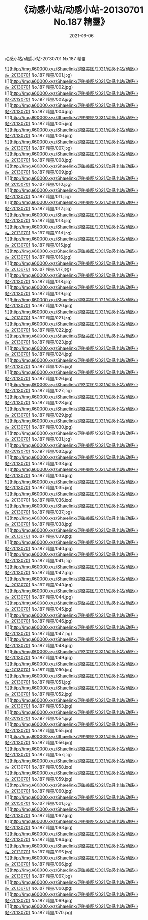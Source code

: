 ﻿---
layout: post
title:  《动感小站/动感小站-20130701 No.187 精靈》
date:   2021-06-06
img: http://img.660000.xyz/Sharelink/网络美图/2021/动感小站/动感小站-20130701 No.187 精靈/000.jpg
categories: [美女, 清纯, 唯美]
---

动感小站/动感小站-20130701 No.187 精靈

 ![](http://img.660000.xyz/Sharelink/网络美图/2021/动感小站/动感小站-20130701 No.187 精靈/001.jpg) <br>![](http://img.660000.xyz/Sharelink/网络美图/2021/动感小站/动感小站-20130701 No.187 精靈/002.jpg) <br>![](http://img.660000.xyz/Sharelink/网络美图/2021/动感小站/动感小站-20130701 No.187 精靈/003.jpg) <br>![](http://img.660000.xyz/Sharelink/网络美图/2021/动感小站/动感小站-20130701 No.187 精靈/004.jpg) <br>![](http://img.660000.xyz/Sharelink/网络美图/2021/动感小站/动感小站-20130701 No.187 精靈/005.jpg) <br>![](http://img.660000.xyz/Sharelink/网络美图/2021/动感小站/动感小站-20130701 No.187 精靈/006.jpg) <br>![](http://img.660000.xyz/Sharelink/网络美图/2021/动感小站/动感小站-20130701 No.187 精靈/007.jpg) <br>![](http://img.660000.xyz/Sharelink/网络美图/2021/动感小站/动感小站-20130701 No.187 精靈/008.jpg) <br>![](http://img.660000.xyz/Sharelink/网络美图/2021/动感小站/动感小站-20130701 No.187 精靈/009.jpg) <br>![](http://img.660000.xyz/Sharelink/网络美图/2021/动感小站/动感小站-20130701 No.187 精靈/010.jpg) <br>![](http://img.660000.xyz/Sharelink/网络美图/2021/动感小站/动感小站-20130701 No.187 精靈/011.jpg) <br>![](http://img.660000.xyz/Sharelink/网络美图/2021/动感小站/动感小站-20130701 No.187 精靈/012.jpg) <br>![](http://img.660000.xyz/Sharelink/网络美图/2021/动感小站/动感小站-20130701 No.187 精靈/013.jpg) <br>![](http://img.660000.xyz/Sharelink/网络美图/2021/动感小站/动感小站-20130701 No.187 精靈/014.jpg) <br>![](http://img.660000.xyz/Sharelink/网络美图/2021/动感小站/动感小站-20130701 No.187 精靈/015.jpg) <br>![](http://img.660000.xyz/Sharelink/网络美图/2021/动感小站/动感小站-20130701 No.187 精靈/016.jpg) <br>![](http://img.660000.xyz/Sharelink/网络美图/2021/动感小站/动感小站-20130701 No.187 精靈/017.jpg) <br>![](http://img.660000.xyz/Sharelink/网络美图/2021/动感小站/动感小站-20130701 No.187 精靈/018.jpg) <br>![](http://img.660000.xyz/Sharelink/网络美图/2021/动感小站/动感小站-20130701 No.187 精靈/019.jpg) <br>![](http://img.660000.xyz/Sharelink/网络美图/2021/动感小站/动感小站-20130701 No.187 精靈/020.jpg) <br>![](http://img.660000.xyz/Sharelink/网络美图/2021/动感小站/动感小站-20130701 No.187 精靈/021.jpg) <br>![](http://img.660000.xyz/Sharelink/网络美图/2021/动感小站/动感小站-20130701 No.187 精靈/022.jpg) <br>![](http://img.660000.xyz/Sharelink/网络美图/2021/动感小站/动感小站-20130701 No.187 精靈/023.jpg) <br>![](http://img.660000.xyz/Sharelink/网络美图/2021/动感小站/动感小站-20130701 No.187 精靈/024.jpg) <br>![](http://img.660000.xyz/Sharelink/网络美图/2021/动感小站/动感小站-20130701 No.187 精靈/025.jpg) <br>![](http://img.660000.xyz/Sharelink/网络美图/2021/动感小站/动感小站-20130701 No.187 精靈/026.jpg) <br>![](http://img.660000.xyz/Sharelink/网络美图/2021/动感小站/动感小站-20130701 No.187 精靈/027.jpg) <br>![](http://img.660000.xyz/Sharelink/网络美图/2021/动感小站/动感小站-20130701 No.187 精靈/028.jpg) <br>![](http://img.660000.xyz/Sharelink/网络美图/2021/动感小站/动感小站-20130701 No.187 精靈/029.jpg) <br>![](http://img.660000.xyz/Sharelink/网络美图/2021/动感小站/动感小站-20130701 No.187 精靈/030.jpg) <br>![](http://img.660000.xyz/Sharelink/网络美图/2021/动感小站/动感小站-20130701 No.187 精靈/031.jpg) <br>![](http://img.660000.xyz/Sharelink/网络美图/2021/动感小站/动感小站-20130701 No.187 精靈/032.jpg) <br>![](http://img.660000.xyz/Sharelink/网络美图/2021/动感小站/动感小站-20130701 No.187 精靈/033.jpg) <br>![](http://img.660000.xyz/Sharelink/网络美图/2021/动感小站/动感小站-20130701 No.187 精靈/034.jpg) <br>![](http://img.660000.xyz/Sharelink/网络美图/2021/动感小站/动感小站-20130701 No.187 精靈/035.jpg) <br>![](http://img.660000.xyz/Sharelink/网络美图/2021/动感小站/动感小站-20130701 No.187 精靈/036.jpg) <br>![](http://img.660000.xyz/Sharelink/网络美图/2021/动感小站/动感小站-20130701 No.187 精靈/037.jpg) <br>![](http://img.660000.xyz/Sharelink/网络美图/2021/动感小站/动感小站-20130701 No.187 精靈/038.jpg) <br>![](http://img.660000.xyz/Sharelink/网络美图/2021/动感小站/动感小站-20130701 No.187 精靈/039.jpg) <br>![](http://img.660000.xyz/Sharelink/网络美图/2021/动感小站/动感小站-20130701 No.187 精靈/040.jpg) <br>![](http://img.660000.xyz/Sharelink/网络美图/2021/动感小站/动感小站-20130701 No.187 精靈/041.jpg) <br>![](http://img.660000.xyz/Sharelink/网络美图/2021/动感小站/动感小站-20130701 No.187 精靈/042.jpg) <br>![](http://img.660000.xyz/Sharelink/网络美图/2021/动感小站/动感小站-20130701 No.187 精靈/043.jpg) <br>![](http://img.660000.xyz/Sharelink/网络美图/2021/动感小站/动感小站-20130701 No.187 精靈/044.jpg) <br>![](http://img.660000.xyz/Sharelink/网络美图/2021/动感小站/动感小站-20130701 No.187 精靈/045.jpg) <br>![](http://img.660000.xyz/Sharelink/网络美图/2021/动感小站/动感小站-20130701 No.187 精靈/046.jpg) <br>![](http://img.660000.xyz/Sharelink/网络美图/2021/动感小站/动感小站-20130701 No.187 精靈/047.jpg) <br>![](http://img.660000.xyz/Sharelink/网络美图/2021/动感小站/动感小站-20130701 No.187 精靈/048.jpg) <br>![](http://img.660000.xyz/Sharelink/网络美图/2021/动感小站/动感小站-20130701 No.187 精靈/049.jpg) <br>![](http://img.660000.xyz/Sharelink/网络美图/2021/动感小站/动感小站-20130701 No.187 精靈/050.jpg) <br>![](http://img.660000.xyz/Sharelink/网络美图/2021/动感小站/动感小站-20130701 No.187 精靈/051.jpg) <br>![](http://img.660000.xyz/Sharelink/网络美图/2021/动感小站/动感小站-20130701 No.187 精靈/052.jpg) <br>![](http://img.660000.xyz/Sharelink/网络美图/2021/动感小站/动感小站-20130701 No.187 精靈/053.jpg) <br>![](http://img.660000.xyz/Sharelink/网络美图/2021/动感小站/动感小站-20130701 No.187 精靈/054.jpg) <br>![](http://img.660000.xyz/Sharelink/网络美图/2021/动感小站/动感小站-20130701 No.187 精靈/055.jpg) <br>![](http://img.660000.xyz/Sharelink/网络美图/2021/动感小站/动感小站-20130701 No.187 精靈/056.jpg) <br>![](http://img.660000.xyz/Sharelink/网络美图/2021/动感小站/动感小站-20130701 No.187 精靈/057.jpg) <br>![](http://img.660000.xyz/Sharelink/网络美图/2021/动感小站/动感小站-20130701 No.187 精靈/058.jpg) <br>![](http://img.660000.xyz/Sharelink/网络美图/2021/动感小站/动感小站-20130701 No.187 精靈/059.jpg) <br>![](http://img.660000.xyz/Sharelink/网络美图/2021/动感小站/动感小站-20130701 No.187 精靈/060.jpg) <br>![](http://img.660000.xyz/Sharelink/网络美图/2021/动感小站/动感小站-20130701 No.187 精靈/061.jpg) <br>![](http://img.660000.xyz/Sharelink/网络美图/2021/动感小站/动感小站-20130701 No.187 精靈/062.jpg) <br>![](http://img.660000.xyz/Sharelink/网络美图/2021/动感小站/动感小站-20130701 No.187 精靈/063.jpg) <br>![](http://img.660000.xyz/Sharelink/网络美图/2021/动感小站/动感小站-20130701 No.187 精靈/064.jpg) <br>![](http://img.660000.xyz/Sharelink/网络美图/2021/动感小站/动感小站-20130701 No.187 精靈/065.jpg) <br>![](http://img.660000.xyz/Sharelink/网络美图/2021/动感小站/动感小站-20130701 No.187 精靈/066.jpg) <br>![](http://img.660000.xyz/Sharelink/网络美图/2021/动感小站/动感小站-20130701 No.187 精靈/067.jpg) <br>![](http://img.660000.xyz/Sharelink/网络美图/2021/动感小站/动感小站-20130701 No.187 精靈/068.jpg) <br>![](http://img.660000.xyz/Sharelink/网络美图/2021/动感小站/动感小站-20130701 No.187 精靈/069.jpg) <br>![](http://img.660000.xyz/Sharelink/网络美图/2021/动感小站/动感小站-20130701 No.187 精靈/070.jpg) <br>